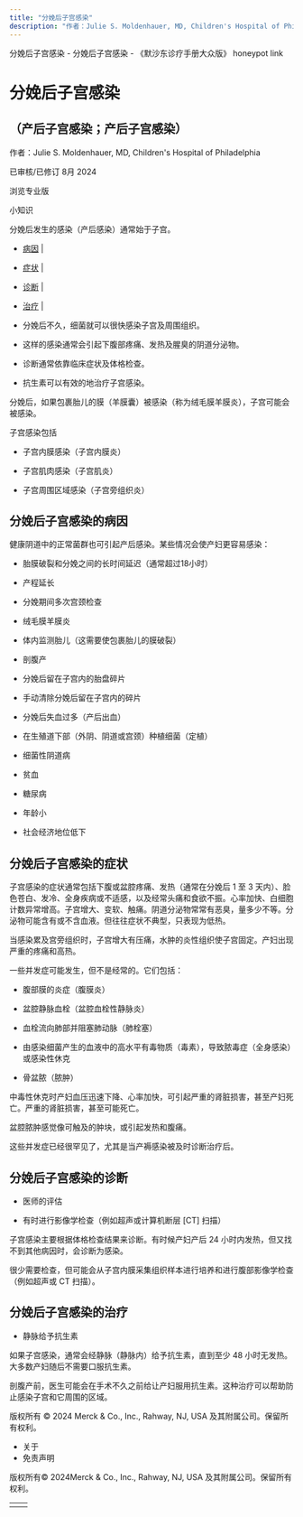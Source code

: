 ```yaml
---
title: "分娩后子宫感染"
description: "作者：Julie S. Moldenhauer, MD, Children's Hospital of Philadelphia"
---
```


﻿分娩后子宫感染 \- 分娩后子宫感染 \- 《默沙东诊疗手册大众版》 honeypot link

# 分娩后子宫感染

## （产后子宫感染；产后子宫感染）

作者：Julie S. Moldenhauer, MD, Children's Hospital of Philadelphia

已审核/已修订 8月 2024

浏览专业版

小知识

分娩后发生的感染（产后感染）通常始于子宫。

- [病因](#病因_v8531653_zh) \|
- [症状](#症状_v8531687_zh) \|
- [诊断](#诊断_v8531705_zh) \|
- [治疗](#治疗_v8531709_zh) \|

- 分娩后不久，细菌就可以很快感染子宫及周围组织。

- 这样的感染通常会引起下腹部疼痛、发热及腥臭的阴道分泌物。

- 诊断通常依靠临床症状及体格检查。

- 抗生素可以有效的地治疗子宫感染。


分娩后，如果包裹胎儿的膜（羊膜囊）被感染（称为绒毛膜羊膜炎），子宫可能会被感染。

子宫感染包括

- 子宫内膜感染（子宫内膜炎）

- 子宫肌肉感染（子宫肌炎）

- 子宫周围区域感染（子宫旁组织炎）


## 分娩后子宫感染的病因

健康阴道中的正常菌群也可引起产后感染。某些情况会使产妇更容易感染：

- 胎膜破裂和分娩之间的长时间延迟（通常超过18小时）

- 产程延长

- 分娩期间多次宫颈检查

- 绒毛膜羊膜炎

- 体内监测胎儿（这需要使包裹胎儿的膜破裂）

- 剖腹产

- 分娩后留在子宫内的胎盘碎片

- 手动清除分娩后留在子宫内的碎片

- 分娩后失血过多（产后出血）

- 在生殖道下部（外阴、阴道或宫颈）种植细菌（定植）

- 细菌性阴道病

- 贫血

- 糖尿病

- 年龄小

- 社会经济地位低下


## 分娩后子宫感染的症状

子宫感染的症状通常包括下腹或盆腔疼痛、发热（通常在分娩后 1 至 3 天内）、脸色苍白、发冷、全身疾病或不适感，以及经常头痛和食欲不振。心率加快、白细胞计数异常增高。子宫增大、变软、触痛。阴道分泌物常常有恶臭，量多少不等。分泌物可能含有或不含血液。但往往症状不典型，只表现为低热。

当感染累及宫旁组织时，子宫增大有压痛，水肿的炎性组织使子宫固定。产妇出现严重的疼痛和高热。

一些并发症可能发生，但不是经常的。它们包括：

- 腹部膜的炎症（腹膜炎）

- 盆腔静脉血栓（盆腔血栓性静脉炎）

- 血栓流向肺部并阻塞肺动脉（肺栓塞）

- 由感染细菌产生的血液中的高水平有毒物质（毒素），导致脓毒症（全身感染）或感染性休克

- 骨盆脓（脓肿）


中毒性休克时产妇血压迅速下降、心率加快，可引起严重的肾脏损害，甚至产妇死亡。严重的肾脏损害，甚至可能死亡。

盆腔脓肿感觉像可触及的肿块，或引起发热和腹痛。

这些并发症已经很罕见了，尤其是当产褥感染被及时诊断治疗后。

## 分娩后子宫感染的诊断

- 医师的评估

- 有时进行影像学检查（例如超声或计算机断层 \[CT\] 扫描）


子宫感染主要根据体格检查结果来诊断。有时候产妇产后 24 小时内发热，但又找不到其他病因时，会诊断为感染。

很少需要检查，但可能会从子宫内膜采集组织样本进行培养和进行腹部影像学检查（例如超声或 CT 扫描）。

## 分娩后子宫感染的治疗

- 静脉给予抗生素


如果子宫感染，通常会经静脉（静脉内）给予抗生素，直到至少 48 小时无发热。大多数产妇随后不需要口服抗生素。

剖腹产前，医生可能会在手术不久之前给让产妇服用抗生素。这种治疗可以帮助防止感染子宫和它周围的区域。



版权所有 © 2024
Merck & Co., Inc., Rahway, NJ, USA 及其附属公司。保留所有权利。

- 关于
- 免责声明

版权所有© 2024Merck & Co., Inc., Rahway, NJ, USA 及其附属公司。保留所有权利。

|     |     |
| --- | --- |
|  |  |
